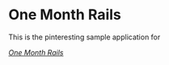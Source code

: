 # One Month Rails

This is the pinteresting sample application for

[*One Month Rails*](http://onemothrails.com)

